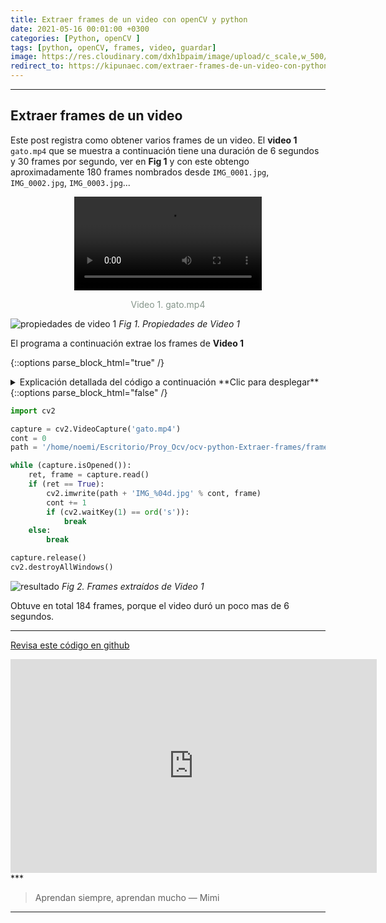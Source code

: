 ```yaml
---
title: Extraer frames de un video con openCV y python
date: 2021-05-16 00:01:00 +0300
categories: [Python, openCV ]
tags: [python, openCV, frames, video, guardar]   
image: https://res.cloudinary.com/dxh1bpaim/image/upload/c_scale,w_500/v1621263423/kipunaEC/extraerFrames/portada1_shwvpr.gif
redirect_to: https://kipunaec.com/extraer-frames-de-un-video-con-python-opencv/
---
```


***

## Extraer frames de un video

Este post registra como obtener varios frames de un video. 
El **video 1** `gato.mp4` que se muestra a continuación tiene una duración de 6 segundos y 30 frames por segundo, ver en **Fig 1** y con este obtengo aproximadamente 180 frames nombrados desde `IMG_0001.jpg`, `IMG_0002.jpg`, `IMG_0003.jpg`...

<center>
<video src="https://res.cloudinary.com/dxh1bpaim/video/upload/c_scale,w_250/v1621257471/kipunaEC/extraerFrames/gato_ujxhni.mp4" controls>
  Tu navegador no implementa el elemento <code>video</code>.
</video>
</center>
<center>
<p style="color: rgb(133,149,138);"> Video 1. gato.mp4 </p>
</center>

![propiedades de video 1](https://res.cloudinary.com/dxh1bpaim/image/upload/c_scale,w_360/v1621257677/kipunaEC/extraerFrames/propiedades_nztvq0.png)
_Fig 1. Propiedades de Video 1_

El programa a continuación extrae los frames de **Video 1**

{::options parse_block_html="true" /}

<details>
<summary markdown='span'> Explicación detallada del código a continuación **Clic para desplegar** 
</summary>

1. `import cv2` importar openCV
2. `capture = cv2.VideoCapture('gato.avi')` leer el archivo `gato.avi`
3. `cont = 0` contador iniciado en `0` se usará para nombrar consecutivamente los frames
4. `path = '/home/noemi/Escritorio/Proy_Ocv/ocv-python-Extraer-frames/frames/'` ubicación donde se almacenarán los frames extraídos
4. `while (capture.isOpened()):`
 * `capture.isOpened()` Devuelve `True` si la captura de video ya se ha inicializado.
5. `ret, frame = capture.read()`, usa el objeto `capture` para leer la información de la webCam
 * `frame` información del video frame por frame
 * `ret` valor booleano `TRUE` si `frame` es leído correctamente 
6. `if (ret == True)`, si `ret` es `True` ejecutará lo que este dentro de la sentencia `if`. 
7. `cv2.imwrite(path + 'IMG_%04d.jpg' % cont, frame)` escribe los frames en la ubicación especificada.
 * `path`dirección donde se guardarán los frames
 * `'IMG_%04d.jpg'` nombre de las imágenes, se guardará como `IMG_0001.jpg`, `IMG_0002.jpg`, `IMG_0003.jpg` ...
 * `cont += 1`la variable contador aumenta un valor en cada iteración
8. `if (cv2.waitKey(1) == ord('s')):`, sentencia  [if](https://docs.python.org/3/tutorial/controlflow.html) compara dos valores, si se presiona la tecla `s` cumple la condición termina el bucle. Revisar también [Cómo funciona (cv2.waitKey(1) & 0xFF) == ord(‘s’)
](../Mostrar-la-webCam-o-reproducir-un-video-openCV-python/#como-funciona-cv2waitkey1--0xff--ords) 
9. `capture.release()` para liberar la captura
10. `cv2.destroyAllWindows()` cerrar todas las ventanas

</details>
{::options parse_block_html="false" /} 
  

```python
import cv2

capture = cv2.VideoCapture('gato.mp4')
cont = 0
path = '/home/noemi/Escritorio/Proy_Ocv/ocv-python-Extraer-frames/frames/'

while (capture.isOpened()):
    ret, frame = capture.read()
    if (ret == True):
        cv2.imwrite(path + 'IMG_%04d.jpg' % cont, frame)    
        cont += 1
        if (cv2.waitKey(1) == ord('s')):
            break
    else:
        break

capture.release()
cv2.destroyAllWindows()
```

![resultado](https://res.cloudinary.com/dxh1bpaim/image/upload/c_scale,w_500/v1621223239/kipunaEC/extraerFrames/frames_tlvhvn.png)
_Fig 2. Frames extraídos de Video 1_

Obtuve en total 184 frames, porque el video duró un poco mas de 6 segundos. 

***

<a class="github-button" href="https://github.com/kipunaEc/Python-OpenCV-extraerFrames" data-style="mega">Revisa este código en github</a>
<script async defer src="https://buttons.github.io/buttons.js"></script>

<div class="embed-container">

<iframe width="586" height="342" src="https://www.youtube.com/embed/1j_Zu9lmy7g" frameborder="0" allow="accelerometer; autoplay; clipboard-write; encrypted-media; gyroscope; picture-in-picture" allowfullscreen></iframe>

</div>
*** 

> Aprendan siempre, aprendan mucho — Mimi

***

